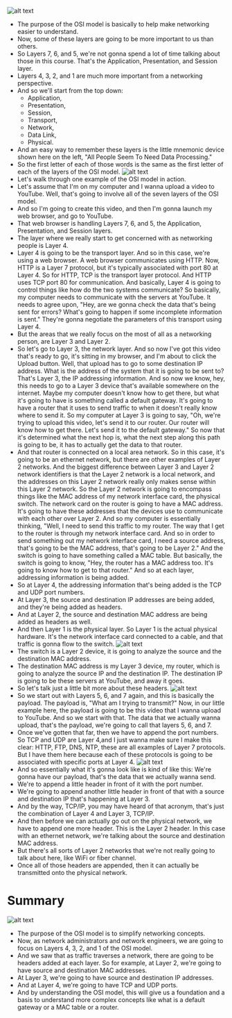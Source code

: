 ![alt text](image-22.png)
- The purpose of the OSI model is basically to help make networking easier to understand.
- Now, some of these layers are going to be more important to us than others.
- So Layers 7, 6, and 5, we're not gonna spend a lot of time talking about those in this course. That's the Application, Presentation, and Session layer.
- Layers 4, 3, 2, and 1 are much more important
from a networking perspective. 
- And so we'll start from the top down:
    - Application, 
    - Presentation, 
    - Session, 
    - Transport,
    - Network, 
    - Data Link, 
    - Physical.
- And an easy way to remember these layers
is the little mnemonic device shown here on the left, "All People Seem To Need Data Processing."
- So the first letter of each of those words
is the same as the first letter of each of the layers of the OSI model.
![alt text](image-23.png)
- Let's walk through one example of the OSI model in action.
- Let's assume that I'm on my computer
and I wanna upload a video to YouTube. Well, that's going to involve all of the seven layers of the OSI model.
- And so I'm going to create this video,
and then I'm gonna launch my web browser, and go to YouTube.
- That web browser is handling Layers 7, 6, and 5, the Application, Presentation, and Session layers.
- The layer where we really start to get concerned with as networking people is Layer 4.
- Layer 4 is going to be the transport layer. And so in this case, we're using a web browser. A web browser communicates using HTTP. Now, HTTP is a Layer 7 protocol, but it's typically associated with port 80 at Layer 4. So for HTTP, TCP is the transport layer protocol. And HTTP uses TCP port 80 for communication. And basically, Layer 4 is going to control things like how do the two systems communicate? So basically, my computer needs to communicate
with the servers at YouTube. It needs to agree upon, "Hey, are we gonna check the data that's being sent for errors? What's going to happen if some incomplete information is sent." They're gonna negotiate the parameters of this transport using Layer 4.
- But the areas that we really focus on
the most of all as a networking person,
are Layer 3 and Layer 2.
- So let's go to Layer 3, the network layer.
And so now I've got this video that's ready to go, it's sitting in my browser, and I'm about to click the Upload button. Well, that upload has to go to some destination IP address. What is the address of the system that it is going to be sent to? That's Layer 3, the IP addressing information. And so now we know, hey, this needs to go to a Layer 3 device that's available somewhere on the internet. Maybe my computer doesn't know how to get there,
but what it's going to have is something called a default gateway. It's going to have a router that it uses to send traffic to when it doesn't really know where to send it. So my computer at Layer 3 is going to say, "Oh, we're trying to upload this video, let's send it to our router. Our router will know how to get there. Let's send it to the default gateway." So now that it's determined what the next hop is, what the next step along this path is going to be,
it has to actually get the data to that router.
- And that router is connected on a local area network. So in this case, it's going to be an ethernet network, but there are other examples of Layer 2 networks. And the biggest difference between Layer 3 and Layer 2 network identifiers
is that the Layer 2 network is a local network,
and the addresses on this Layer 2 network
really only makes sense within this Layer 2 network. So the Layer 2 network is going to encompass things like the MAC address
of my network interface card, the physical switch. The network card on the router is going to have a MAC address. It's going to have these addresses that the devices use to communicate with each other over Layer 2. And so my computer is essentially thinking, "Well, I need to send this traffic to my router. The way that I get to the router is through my network interface card. And so in order to send something out my network interface card, I need a source address, that's going to be the MAC address, that's going to be Layer 2." And the switch is going to have something called a MAC table. But basically, the switch is going to know, "Hey, the router has a MAC address too.
It's going to know how to get to that router." And so at each layer, addressing information is being added.
- So at Layer 4, the addressing information
that's being added is the TCP and UDP port numbers.
- At Layer 3, the source and destination IP addresses are being added, and they're being added as headers.
- And at Layer 2, the source and destination MAC address are being added as headers as well.
- And then Layer 1 is the physical layer. So Layer 1 is the actual physical hardware. It's the network interface card connected to a cable,
and that traffic is gonna flow to the switch.
![alt text](image-24.png)
- The switch is a Layer 2 device, it is going to analyze the source and the destination MAC address. 
- The destination MAC address is my Layer 3 device, my router, which is going to analyze
the source IP and the destination IP. The destination IP is going to be these servers at YouTube, and away it goes.
- So let's talk just a little bit more about these headers.
![alt text](image-28.png)
- So we start out with Layers 5, 6, and 7 again,
and this is basically the payload. The payload is, "What am I trying to transmit?" Now, in our little example here, the payload is going to be this video that I wanna upload to YouTube. And so we start with that. The data that we actually wanna upload, that's the payload,
we're going to call that layers 5, 6, and 7.
- Once we've gotten that far, then we have to append the port numbers. So TCP and UDP are Layer 4,and I just wanna make sure I make this clear: HTTP, FTP, DNS, NTP, these are all examples of Layer 7 protocols. But I have them here because each of these protocols is going to be associated with specific ports at Layer 4.
![alt text](image-26.png)
- And so essentially what it's gonna look like
is kind of like this: We're gonna have our payload, that's the data that we actually wanna send. 
- We're to append a little header in front of it with the port number.
- We're going to append another little header in front of that with a source and destination IP that's happening at Layer 3.
- And by the way, TCP/IP, you may have heard of that acronym, that's just the combination of Layer 4 and Layer 3, TCP/IP.
- And then before we can actually go out on the physical network, we have to append one more header. This is the Layer 2 header. In this case with an ethernet network, we're talking about the source and destination MAC address.
- But there's all sorts of Layer 2 networks
that we're not really going to talk about here,
like WiFi or fiber channel.
- Once all of those headers are appended, then it can actually be transmitted onto the physical network.
# Summary
![alt text](image-27.png)
- The purpose of the OSI model is to simplify networking concepts.
- Now, as network administrators and network engineers, we are going to focus on Layers 4, 3, 2, and 1 of the OSI model.
- And we saw that as traffic traverses a network, there are going to be headers added at each layer. So for example, at Layer 2,
we're going to have source and destination MAC addresses.
- At Layer 3, we're going to have source and destination IP addresses.
- And at Layer 4, we're going to have TCP and UDP ports.
- And by understanding the OSI model, this will give us a foundation and a basis to understand more complex concepts like what is a default gateway or a MAC table or a router.
